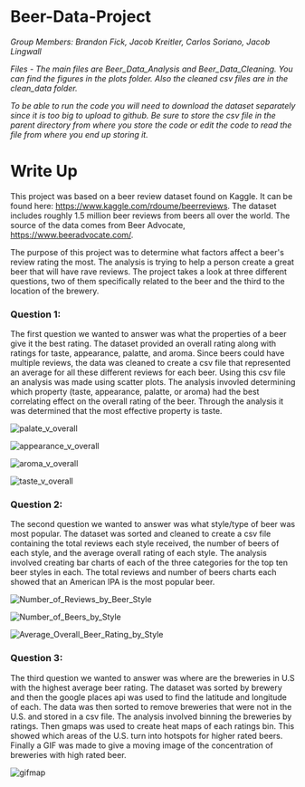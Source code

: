 # Beer-Data-Project

*Group Members: Brandon Fick, Jacob Kreitler, Carlos Soriano, Jacob Lingwall*

*Files - The main files are Beer_Data_Analysis and Beer_Data_Cleaning.  You can find the figures in the plots folder.  Also the cleaned csv files are in the clean_data folder.*

*To be able to run the code you will need to download the dataset separately since it is too big to upload to github.  Be sure to store the csv file in the parent directory from where you store the code or edit the code to read the file from where you end up storing it.*


# Write Up

This project was based on a beer review dataset found on Kaggle. It can be found here: https://www.kaggle.com/rdoume/beerreviews.  The dataset includes roughly 1.5 million beer reviews from beers all over the world. The source of the data comes from Beer Advocate, https://www.beeradvocate.com/.

The purpose of this project was to determine what factors affect a beer's review rating the most.  The analysis is trying to help a person create a great beer that will have rave reviews.  The project takes a look at three different questions, two of them specifically related to the beer and the third to the location of the brewery.

### Question 1:

The first question we wanted to answer was what the properties of a beer give it the best rating.  The dataset provided an overall rating along with ratings for taste, appearance, palatte, and  aroma.  Since beers could have multiple reviews, the data was cleaned to create a csv file that represented an average for all these different reviews for each beer.  Using this csv file an analysis was made using scatter plots.  The analysis invovled determining which property (taste, appearance, palatte, or aroma) had the best correlating effect on the overall rating of the beer.  Through the analysis it was determined that the most effective property is taste.

![palate_v_overall](plots/palate_v_overall.png)

![appearance_v_overall](plots/appearance_v_overall.png)

![aroma_v_overall](plots/aroma_v_overall.png)

![taste_v_overall](plots/taste_v_overall.png)

### Question 2:

The second question we wanted to answer was what style/type of beer was most popular.  The dataset was sorted and cleaned to create a csv file containing the total reviews each style received, the number of beers of each style, and the average overall rating of each style.  The analysis involved creating bar charts of each of the three categories for the top ten beer styles in each. The total reviews and number of beers charts each showed that an American IPA is the most popular beer.

![Number_of_Reviews_by_Beer_Style](plots/Number_of_Reviews_by_Beer_Style.png)

![Number_of_Beers_by_Style](plots/Number_of_Beers_by_Style.png)

![Average_Overall_Beer_Rating_by_Style](plots/Average_Overall_Beer_Rating_by_Style.png)

### Question 3:

The third question we wanted to answer was where are the breweries in U.S with the highest average beer rating.  The dataset was sorted by brewery and then the google places api was used to find the latitude and longitude of each.  The data was then sorted to remove breweries that were not in the U.S. and stored in a csv file.  The analysis involved binning the breweries by ratings.  Then gmaps was used to create heat maps of each ratings bin.  This showed which areas of the U.S. turn into hotspots for higher rated beers. Finally a GIF was made to give a moving image of the concentration of breweries with high rated beer.


![gifmap](gifmap.gif)
